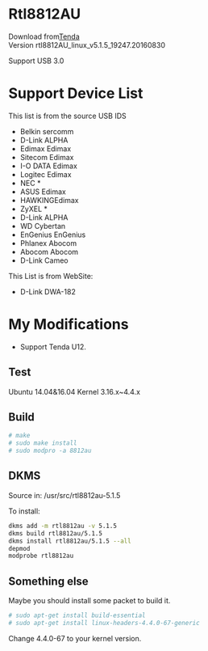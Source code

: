 # Rtl8812AU
Download from[Tenda](http://www.tenda.com.cn/download/detail-2614.html)  
Version rtl8812AU_linux_v5.1.5_19247.20160830

Support USB 3.0

# Support Device List
This list is from the source USB IDS
+ Belkin sercomm  
+ D-Link ALPHA  
+ Edimax Edimax  
+ Sitecom Edimax  
+ I-O DATA Edimax  
+ Logitec Edimax  
+ NEC *  
+ ASUS Edimax  
+ HAWKINGEdimax  
+ ZyXEL *  
+ D-Link ALPHA  
+ WD Cybertan  
+ EnGenius EnGenius  
+ Phlanex Abocom
+ Abocom Abocom
+ D-Link Cameo

This List is from WebSite:
+ D-Link DWA-182

# My Modifications
- Support Tenda U12.

## Test
Ubuntu 14.04&16.04
Kernel 3.16.x~4.4.x

## Build
``` sh
# make
# sudo make install
# sudo modpro -a 8812au
```

## DKMS
Source in:
/usr/src/rtl8812au-5.1.5

To install:
``` sh
dkms add -m rtl8812au -v 5.1.5
dkms build rtl8812au/5.1.5 
dkms install rtl8812au/5.1.5 --all
depmod
modprobe rtl8812au
```
## Something else
Maybe you should install some packet to build it.
``` sh
# sudo apt-get install build-essential
# sudo apt-get install linux-headers-4.4.0-67-generic
```
Change 4.4.0-67 to your kernel version.
